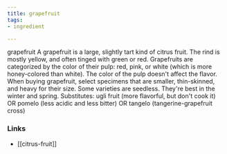 ```yaml
---
title: grapefruit
tags:
- ingredient

---
```

grapefruit A grapefruit is a large, slightly tart kind of citrus fruit. The rind is mostly yellow, and often tinged with green or red. Grapefruits are categorized by the color of their pulp: red, pink, or white (which is more honey-colored than white). The color of the pulp doesn't affect the flavor. When buying grapefruit, select specimens that are smaller, thin-skinned, and heavy for their size. Some varieties are seedless. They're best in the winter and spring. Substitutes: ugli fruit (more flavorful, but don't cook it) OR pomelo (less acidic and less bitter) OR tangelo (tangerine-grapefruit cross)

### Links

* [[citrus-fruit]]
